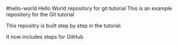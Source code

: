 #hello-world
Hello World repository for git tutorial
This is an example repository for the Git tutorial

This repositry is built step by step in the tutorial.

It now includes steps for GitHub
